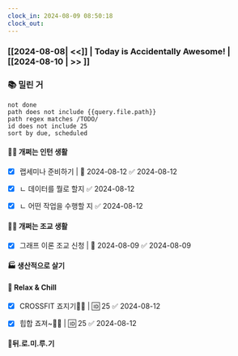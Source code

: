 ```yaml
---
clock_in: 2024-08-09 08:50:18
clock_out: 
---
```

### [[2024-08-08| <<]] | **Today is Accidentally Awesome!** | [[2024-08-10 | >> ]]

### 📚 밀린 거
```tasks
not done 
path does not include {{query.file.path}}
path regex matches /TODO/
id does not include 25
sort by due, scheduled
```

#### 🤦‍♂️ 개쩌는 인턴 생활
- [x] 랩세미나 준비하기 | 📅 2024-08-12 ✅ 2024-08-12
- [x] ㄴ 데이터를 뭘로 할지 ✅ 2024-08-12
- [x] ㄴ 어떤 작업을 수행할 지 ✅ 2024-08-12


#### 👨‍🏫 개쩌는 조교 생활
- [x] 그래프 이론 조교 신청 | 📅 2024-08-09 ✅ 2024-08-09


#### 🏭 생산적으로 살기

#### 🍻 Relax & Chill 
- [x] CROSSFIT 죠지기🏋️‍♀️ | 🆔 25 ✅ 2024-08-12
- [x] 힙합 죠져~🤸‍♂️ | 🆔 25 ✅ 2024-08-12


#### 💨뒤.로.미.루.기
